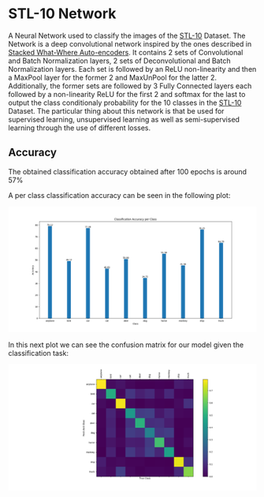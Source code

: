 # STL-10 Network
A Neural Network used to classify the images of the [STL-10](http://ai.stanford.edu/~acoates/stl10/) Dataset.
The Network is a deep convolutional network inspired by the ones described in [Stacked What-Where Auto-encoders](https://arxiv.org/abs/1506.02351).
It contains 2 sets of Convolutional and Batch Normalization layers, 2 sets of Deconvolutional and Batch Normalization layers.
Each set is followed by an ReLU non-linearity and then a MaxPool layer for the former 2 and MaxUnPool for the latter 2.
Additionally, the former sets are followed by 3 Fully Connected layers each followed by a non-linearity ReLU for the first 2
and softmax for the last to output the class conditionaly probability for the 10 classes in the [STL-10](http://ai.stanford.edu/~acoates/stl10/) Dataset.
The particular thing about this network is that be used for supervised learning, unsupervised learning as well as semi-supervised learning through the use
of different losses.

## Accuracy
The obtained classification accuracy obtained after 100 epochs is around 57%

A per class classification accuracy can be seen in the following plot:

![alt tag](static/ClassificationAccuracy.png "Class Accuracy")

In this next plot we can see the confusion matrix for our model given the classification task:

![alt tag](static/ConfusionMatrix.png "Confusion Matrix")
